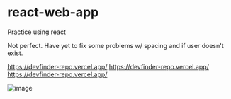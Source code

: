 # react-web-app
Practice using react

Not perfect. Have yet to fix some problems w/ spacing and if user doesn't exist.

https://devfinder-repo.vercel.app/
https://devfinder-repo.vercel.app/
https://devfinder-repo.vercel.app/

![image](https://github.com/Skysayson/devfinder-repo/assets/123169211/2e38b97c-7c22-4f15-b27b-56fe702741c6)
